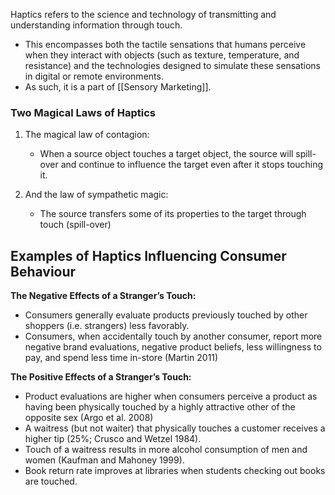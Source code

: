 Haptics refers to the science and technology of transmitting and understanding information through touch. 
- This encompasses both the tactile sensations that humans perceive when they interact with objects (such as texture, temperature, and resistance) and the technologies designed to simulate these sensations in digital or remote environments.
- As such, it is a part of [[Sensory Marketing]].


### Two Magical Laws of Haptics
1. The magical law of contagion:  
	- When a source object touches a target object, the source will spill-over and continue to influence the target even after it stops touching it.  

2. And the law of sympathetic magic:  
	- The source transfers some of its properties to the target through touch (spill-over)


## Examples of Haptics Influencing Consumer Behaviour
**The Negative Effects of a Stranger’s  Touch:**
- Consumers generally evaluate products previously touched by other shoppers (i.e. strangers) less favorably.  
- Consumers, when accidentally touch by another consumer, report more negative brand evaluations, negative product beliefs, less willingness to pay, and spend less time in-store (Martin 2011)

**The Positive Effects of a Stranger’s  Touch:**
- Product evaluations are higher when consumers perceive a product as having been physically touched by a highly attractive other of the opposite sex (Argo et al. 2008)
- A waitress (but not waiter) that physically touches a customer receives a higher tip (25%; Crusco and Wetzel 1984).
- Touch of a waitress results in more alcohol consumption of men and women (Kaufman and Mahoney 1999).  
- Book return rate improves at libraries when students checking out books are touched.